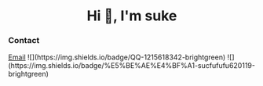 <h1 align="center">Hi 👋, I'm suke</h1>

<h3 align="left">Contact</h3>
<p align="left">
  <a target="_blank" href="mailto:wangsr281436@gmail.com">Email</a>
![](https://img.shields.io/badge/QQ-1215618342-brightgreen)
![](https://img.shields.io/badge/%E5%BE%AE%E4%BF%A1-sucfufufu620119-brightgreen)
</p>

